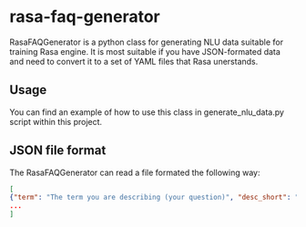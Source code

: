 # rasa-faq-generator
RasaFAQGenerator is a python class for generating NLU data suitable for training Rasa engine. It is most suitable if you have JSON-formated data and need to convert it to a set of YAML files that Rasa unerstands.

## Usage
You can find an example of how to use this class in generate_nlu_data.py script within this project.

## JSON file format
The RasaFAQGenerator can read a file formated the following way:
```json
[
{"term": "The term you are describing (your question)", "desc_short": "Description of the term. This would be an answer which Rasa will be using when user requests for describe the term"},
...
]
```
